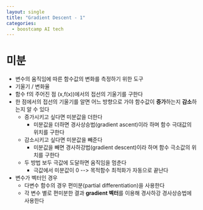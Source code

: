 ```yaml
---
layout: single
title: "Gradient Descent - 1"
categories:
  - boostcamp AI tech
---
```

# 미분

- 변수의 움직임에 따른 함수값의 변화를 측정하기 위한 도구
- 기울기 / 변화율
- 함수 f의 주어진 점 (x,f(x))에서의 접선의 기울기를 구한다
- 한 점에서의 접선의 기울기를 알면 어느 방향으로 가야 함수값이 **증가**하는지 **감소**하는지 알 수 있다
  - 증가시키고 싶다면 미분값을 더한다
    - 미분값을 더하면 경사상승법(gradient ascent)이라 하며 함수 극대값의 위치를 구한다
  - 감소시키고 싶다면 미분값을 빼준다
    - 미분값을 빼면 경사하강법(gradient descent)이라 하며 함수 극소값의 위치를 구한다
  - 두 방법 보두 극값에 도달하면 움직임을 멈춘다
    - 극값에서 미분값이 0 --> 목적함수 최적화가 자동으로 끝난다
- 변수가 벡터인 경우
  - 다변수 함수의 경우 편미분(partial differentiation)을 사용한다
  - 각 변수 별로 편미분한 결과  **gradient 벡터**를 이용해 경사하강 경사상승법에 사용한다
